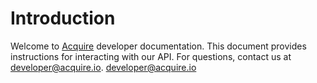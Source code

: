 # Introduction

Welcome to [Acquire](http://acquire.io/) developer documentation. This document provides instructions for interacting with our API. For questions, contact us at developer@acquire.io. [developer@acquire.io](mailto:developer@acquire.io)

